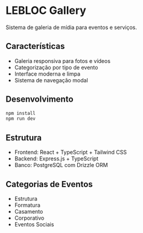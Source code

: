 
# LEBLOC Gallery

Sistema de galeria de mídia para eventos e serviços.

## Características

- Galeria responsiva para fotos e vídeos
- Categorização por tipo de evento
- Interface moderna e limpa
- Sistema de navegação modal

## Desenvolvimento

```bash
npm install
npm run dev
```

## Estrutura

- Frontend: React + TypeScript + Tailwind CSS
- Backend: Express.js + TypeScript
- Banco: PostgreSQL com Drizzle ORM

## Categorias de Eventos

- Estrutura
- Formatura  
- Casamento
- Corporativo
- Eventos Sociais
